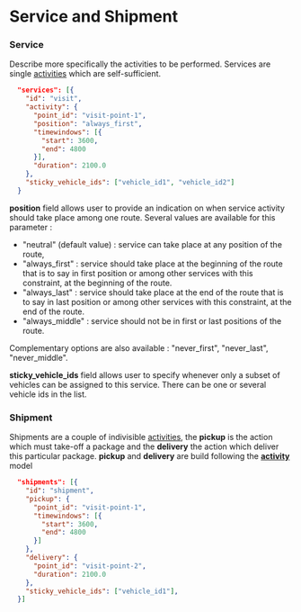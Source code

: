 # Service and Shipment

### Service

Describe more specifically the activities to be performed.
Services are single [activities](Activity.md) which are self-sufficient.

```json
  "services": [{
    "id": "visit",
    "activity": {
      "point_id": "visit-point-1",
      "position": "always_first",
      "timewindows": [{
        "start": 3600,
        "end": 4800
      }],
      "duration": 2100.0
    },
    "sticky_vehicle_ids": ["vehicle_id1", "vehicle_id2"]
  }
```

**position** field allows user to provide an indication on when service activity should take place among one route. Several values are available for this parameter : 

* "neutral" (default value) : service can take place at any position of the route,
* "always_first" : service should take place at the beginning of the route that is to say in first position or among other services with this constraint, at the beginning of the route.
* "always_last" : service should take place at the end of the route that is to say in last position or among other services with this constraint, at the end of the route.
* "always_middle" : service should not be in first or last positions of the route.

Complementary options are also available : "never_first", "never_last", "never_middle".

**sticky_vehicle_ids** field allows user to specify whenever only a subset of vehicles can be assigned to this service. There can be one or several vehicle ids in the list.

### Shipment

Shipments are a couple of indivisible [activities](Activity.md), the **pickup** is the action which must take-off a package and the **delivery** the action which deliver this particular package.
**pickup** and **delivery** are build following the **[activity](Activity.md)** model

```json
  "shipments": [{
    "id": "shipment",
    "pickup": {
      "point_id": "visit-point-1",
      "timewindows": [{
        "start": 3600,
        "end": 4800
      }]
    },
    "delivery": {
      "point_id": "visit-point-2",
      "duration": 2100.0
    },
    "sticky_vehicle_ids": ["vehicle_id1"],
  }]
```
